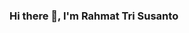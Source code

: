 ### Hi there 👋, I'm Rahmat Tri Susanto

<!--
**rarito83/rarito83** is a ✨ _special_ ✨ repository because its `README.md` (this file) appears on your GitHub profile.

Here are some ideas to get you started:

- 🔭 I’m currently working on Mobile Developer
- 📫 How to reach me: rarito.jogja@gmail.com and linkedin.com/in/rahmat-tri-susanto-540234147
-->
